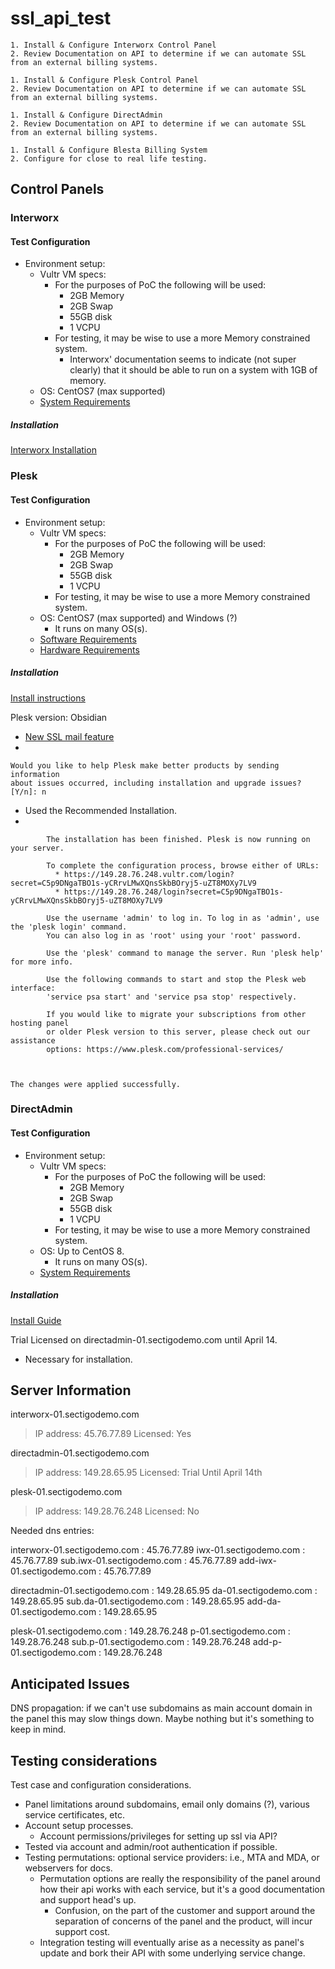 # ssl_api_test

```
1. Install & Configure Interworx Control Panel 
2. Review Documentation on API to determine if we can automate SSL from an external billing systems.

1. Install & Configure Plesk Control Panel 
2. Review Documentation on API to determine if we can automate SSL from an external billing systems.

1. Install & Configure DirectAdmin 
2. Review Documentation on API to determine if we can automate SSL from an external billing systems.

1. Install & Configure Blesta Billing System 
2. Configure for close to real life testing. 
```

## Control Panels

### Interworx

#### Test Configuration

* Environment setup:
  * Vultr VM specs:
    * For the purposes of PoC the following will be used:
      * 2GB Memory
      * 2GB Swap
      * 55GB disk
      * 1 VCPU
    * For testing, it may be wise to use a more Memory constrained system.
      * Interworx' documentation seems to indicate (not super clearly) that it should be able to run on a system with 1GB of memory.
  * OS: CentOS7 (max supported)
  * [System Requirements](https://www.interworx.com/support/faq/requirements-interworx-control-panel/)

##### Installation

[Interworx Installation](https://www.interworx.com/support/faq/install-interworx-control-panel/)



### Plesk

#### Test Configuration

* Environment setup:
  * Vultr VM specs:
    * For the purposes of PoC the following will be used:
      * 2GB Memory
      * 2GB Swap
      * 55GB disk
      * 1 VCPU
    * For testing, it may be wise to use a more Memory constrained system.
  * OS: CentOS7 (max supported) and Windows (?)
    * It runs on many OS(s).
  * [Software Requirements](https://www.plesk.com/blog/various/plesk-requirements-hardware-software/)
  * [Hardware Requirements](https://docs.plesk.com/release-notes/12.5/hardware-requirements/)

##### Installation

[Install instructions](https://www.plesk.com/blog/various/install-plesk-linux/)

Plesk version: Obsidian

* [New SSL mail feature](https://bobcares.com/blog/plesk-onyx-vs-obsidian/)
* 
```
Would you like to help Plesk make better products by sending information 
about issues occurred, including installation and upgrade issues? [Y/n]: n
```
* Used the Recommended Installation.
* 
```
        The installation has been finished. Plesk is now running on your server.
  
        To complete the configuration process, browse either of URLs:
          * https://149.28.76.248.vultr.com/login?secret=C5p9DNgaTBO1s-yCRrvLMwXQnsSkbBOryj5-uZT8MOXy7LV9
          * https://149.28.76.248/login?secret=C5p9DNgaTBO1s-yCRrvLMwXQnsSkbBOryj5-uZT8MOXy7LV9
  
        Use the username 'admin' to log in. To log in as 'admin', use the 'plesk login' command.
        You can also log in as 'root' using your 'root' password.
  
        Use the 'plesk' command to manage the server. Run 'plesk help' for more info.
  
        Use the following commands to start and stop the Plesk web interface:
        'service psa start' and 'service psa stop' respectively.
  
        If you would like to migrate your subscriptions from other hosting panel
        or older Plesk version to this server, please check out our assistance
        options: https://www.plesk.com/professional-services/
  


The changes were applied successfully.
```

### DirectAdmin

#### Test Configuration

* Environment setup:
  * Vultr VM specs:
    * For the purposes of PoC the following will be used:
      * 2GB Memory
      * 2GB Swap
      * 55GB disk
      * 1 VCPU
    * For testing, it may be wise to use a more Memory constrained system.
  * OS: Up to CentOS 8.
    * It runs on many OS(s).
  * [System Requirements](https://www.directadmin.com/install.php)

##### Installation

[Install Guide](https://www.directadmin.com/installguide.php)

Trial Licensed on directadmin-01.sectigodemo.com until April 14.

* Necessary for installation.

## Server Information

interworx-01.sectigodemo.com

> IP address: 45.76.77.89
> Licensed: Yes

directadmin-01.sectigodemo.com

> IP address: 149.28.65.95
> Licensed: Trial Until April 14th

plesk-01.sectigodemo.com

> IP address:  149.28.76.248 
> Licensed: No

Needed dns entries: 

interworx-01.sectigodemo.com : 45.76.77.89
iwx-01.sectigodemo.com : 45.76.77.89
sub.iwx-01.sectigodemo.com : 45.76.77.89
add-iwx-01.sectigodemo.com : 45.76.77.89

directadmin-01.sectigodemo.com : 149.28.65.95
da-01.sectigodemo.com : 149.28.65.95
sub.da-01.sectigodemo.com : 149.28.65.95
add-da-01.sectigodemo.com : 149.28.65.95

plesk-01.sectigodemo.com : 149.28.76.248
p-01.sectigodemo.com : 149.28.76.248
sub.p-01.sectigodemo.com : 149.28.76.248
add-p-01.sectigodemo.com : 149.28.76.248

## Anticipated Issues

DNS propagation: if we can't use subdomains as main account domain in the panel this may slow things down. Maybe nothing but it's something to keep in mind.

## Testing considerations

Test case and configuration considerations.

* Panel limitations around subdomains, email only domains (?), various service certificates, etc.
* Account setup processes.
  * Account permissions/privileges for setting up ssl via API?
* Tested via account and admin/root authentication if possible.
* Testing permutations: optional service providers: i.e., MTA and MDA, or webservers for docs.
  * Permutation options are really the responsibility of the panel around how their api works with each service, but it's a good documentation and support head's up.
    * Confusion, on the part of the customer and support around the separation of concerns of the panel and the product, will incur support cost.
  * Integration testing will eventually arise as a necessity as panel's update and bork their API with some underlying service change.


